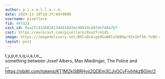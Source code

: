 ```yaml
---
author: p.i.x.e.l.l.a.r.e.
date: 2024-11-10T18:37:04+0000
username: pixellare
fid: 447323
cast_id: 0xa2fc41d5828134d818d3ec98919cd97defd8a7bf
cast: https://warpcast.com/pixellare/0xa2fc41d5
image: https://imagedelivery.net/BXluQx4ige9GuW0Ia56BHw/92e1bf38-fe80-4cc8-0719-3b737bc38300/original
layout: post
---
```

t,y,p,e,s,q,u,a,r,e,,,  
something between Josef Albers, Max Miedinger, The Police and  
,,,  
https://objkt.com/tokens/KT1MZkjSBRHvs2QDEm3CJnGCyFivhhkzBGim/2  

<img src='https://imagedelivery.net/BXluQx4ige9GuW0Ia56BHw/92e1bf38-fe80-4cc8-0719-3b737bc38300/original' alt='' referrerpolicy='no-referrer'/>